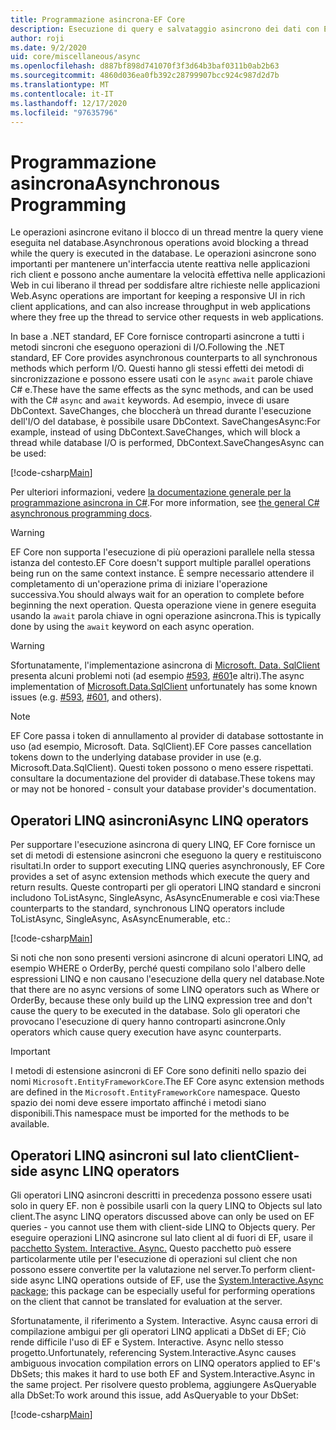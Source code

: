 ```yaml
---
title: Programmazione asincrona-EF Core
description: Esecuzione di query e salvataggio asincrono dei dati con Entity Framework Core
author: roji
ms.date: 9/2/2020
uid: core/miscellaneous/async
ms.openlocfilehash: d887bf898d741070f3f3d64b3baf0311b0ab2b63
ms.sourcegitcommit: 4860d036ea0fb392c28799907bcc924c987d2d7b
ms.translationtype: MT
ms.contentlocale: it-IT
ms.lasthandoff: 12/17/2020
ms.locfileid: "97635796"
---
```

# <a name="asynchronous-programming"></a><span data-ttu-id="841e3-103">Programmazione asincrona</span><span class="sxs-lookup"><span data-stu-id="841e3-103">Asynchronous Programming</span></span>

<span data-ttu-id="841e3-104">Le operazioni asincrone evitano il blocco di un thread mentre la query viene eseguita nel database.</span><span class="sxs-lookup"><span data-stu-id="841e3-104">Asynchronous operations avoid blocking a thread while the query is executed in the database.</span></span> <span data-ttu-id="841e3-105">Le operazioni asincrone sono importanti per mantenere un'interfaccia utente reattiva nelle applicazioni rich client e possono anche aumentare la velocità effettiva nelle applicazioni Web in cui liberano il thread per soddisfare altre richieste nelle applicazioni Web.</span><span class="sxs-lookup"><span data-stu-id="841e3-105">Async operations are important for keeping a responsive UI in rich client applications, and can also increase throughput in web applications where they free up the thread to service other requests in web applications.</span></span>

<span data-ttu-id="841e3-106">In base a .NET standard, EF Core fornisce controparti asincrone a tutti i metodi sincroni che eseguono operazioni di I/O.</span><span class="sxs-lookup"><span data-stu-id="841e3-106">Following the .NET standard, EF Core provides asynchronous counterparts to all synchronous methods which perform I/O.</span></span> <span data-ttu-id="841e3-107">Questi hanno gli stessi effetti dei metodi di sincronizzazione e possono essere usati con le `async` `await` parole chiave C# e.</span><span class="sxs-lookup"><span data-stu-id="841e3-107">These have the same effects as the sync methods, and can be used with the C# `async` and `await` keywords.</span></span> <span data-ttu-id="841e3-108">Ad esempio, invece di usare DbContext. SaveChanges, che bloccherà un thread durante l'esecuzione dell'I/O del database, è possibile usare DbContext. SaveChangesAsync:</span><span class="sxs-lookup"><span data-stu-id="841e3-108">For example, instead of using DbContext.SaveChanges, which will block a thread while database I/O is performed, DbContext.SaveChangesAsync can be used:</span></span>

[!code-csharp[Main](../../../samples/core/Miscellaneous/Async/Program.cs#SaveChangesAsync)]

<span data-ttu-id="841e3-109">Per ulteriori informazioni, vedere [la documentazione generale per la programmazione asincrona in C#](/dotnet/csharp/async).</span><span class="sxs-lookup"><span data-stu-id="841e3-109">For more information, see [the general C# asynchronous programming docs](/dotnet/csharp/async).</span></span>

> [!WARNING]
> <span data-ttu-id="841e3-110">EF Core non supporta l'esecuzione di più operazioni parallele nella stessa istanza del contesto.</span><span class="sxs-lookup"><span data-stu-id="841e3-110">EF Core doesn't support multiple parallel operations being run on the same context instance.</span></span> <span data-ttu-id="841e3-111">È sempre necessario attendere il completamento di un'operazione prima di iniziare l'operazione successiva.</span><span class="sxs-lookup"><span data-stu-id="841e3-111">You should always wait for an operation to complete before beginning the next operation.</span></span> <span data-ttu-id="841e3-112">Questa operazione viene in genere eseguita usando la `await` parola chiave in ogni operazione asincrona.</span><span class="sxs-lookup"><span data-stu-id="841e3-112">This is typically done by using the `await` keyword on each async operation.</span></span>

> [!WARNING]
> <span data-ttu-id="841e3-113">Sfortunatamente, l'implementazione asincrona di [Microsoft. Data. SqlClient](https://github.com/dotnet/SqlClient) presenta alcuni problemi noti (ad esempio [#593](https://github.com/dotnet/SqlClient/issues/593), [#601](https://github.com/dotnet/SqlClient/issues/601)e altri).</span><span class="sxs-lookup"><span data-stu-id="841e3-113">The async implementation of [Microsoft.Data.SqlClient](https://github.com/dotnet/SqlClient) unfortunately has some known issues (e.g. [#593](https://github.com/dotnet/SqlClient/issues/593), [#601](https://github.com/dotnet/SqlClient/issues/601), and others).</span></span>

> [!NOTE]
> <span data-ttu-id="841e3-114">EF Core passa i token di annullamento al provider di database sottostante in uso (ad esempio, Microsoft. Data. SqlClient).</span><span class="sxs-lookup"><span data-stu-id="841e3-114">EF Core passes cancellation tokens down to the underlying database provider in use (e.g. Microsoft.Data.SqlClient).</span></span> <span data-ttu-id="841e3-115">Questi token possono o meno essere rispettati. consultare la documentazione del provider di database.</span><span class="sxs-lookup"><span data-stu-id="841e3-115">These tokens may or may not be honored - consult your database provider's documentation.</span></span>  

## <a name="async-linq-operators"></a><span data-ttu-id="841e3-116">Operatori LINQ asincroni</span><span class="sxs-lookup"><span data-stu-id="841e3-116">Async LINQ operators</span></span>

<span data-ttu-id="841e3-117">Per supportare l'esecuzione asincrona di query LINQ, EF Core fornisce un set di metodi di estensione asincroni che eseguono la query e restituiscono risultati.</span><span class="sxs-lookup"><span data-stu-id="841e3-117">In order to support executing LINQ queries asynchronously, EF Core provides a set of async extension methods which execute the query and return results.</span></span> <span data-ttu-id="841e3-118">Queste controparti per gli operatori LINQ standard e sincroni includono ToListAsync, SingleAsync, AsAsyncEnumerable e così via:</span><span class="sxs-lookup"><span data-stu-id="841e3-118">These counterparts to the standard, synchronous LINQ operators include ToListAsync, SingleAsync, AsAsyncEnumerable, etc.:</span></span>

[!code-csharp[Main](../../../samples/core/Miscellaneous/Async/Program.cs#ToListAsync)]

<span data-ttu-id="841e3-119">Si noti che non sono presenti versioni asincrone di alcuni operatori LINQ, ad esempio WHERE o OrderBy, perché questi compilano solo l'albero delle espressioni LINQ e non causano l'esecuzione della query nel database.</span><span class="sxs-lookup"><span data-stu-id="841e3-119">Note that there are no async versions of some LINQ operators such as Where or OrderBy, because these only build up the LINQ expression tree and don't cause the query to be executed in the database.</span></span> <span data-ttu-id="841e3-120">Solo gli operatori che provocano l'esecuzione di query hanno controparti asincrone.</span><span class="sxs-lookup"><span data-stu-id="841e3-120">Only operators which cause query execution have async counterparts.</span></span>

> [!IMPORTANT]
> <span data-ttu-id="841e3-121">I metodi di estensione asincroni di EF Core sono definiti nello spazio dei nomi `Microsoft.EntityFrameworkCore`.</span><span class="sxs-lookup"><span data-stu-id="841e3-121">The EF Core async extension methods are defined in the `Microsoft.EntityFrameworkCore` namespace.</span></span> <span data-ttu-id="841e3-122">Questo spazio dei nomi deve essere importato affinché i metodi siano disponibili.</span><span class="sxs-lookup"><span data-stu-id="841e3-122">This namespace must be imported for the methods to be available.</span></span>

## <a name="client-side-async-linq-operators"></a><span data-ttu-id="841e3-123">Operatori LINQ asincroni sul lato client</span><span class="sxs-lookup"><span data-stu-id="841e3-123">Client-side async LINQ operators</span></span>

<span data-ttu-id="841e3-124">Gli operatori LINQ asincroni descritti in precedenza possono essere usati solo in query EF. non è possibile usarli con la query LINQ to Objects sul lato client.</span><span class="sxs-lookup"><span data-stu-id="841e3-124">The async LINQ operators discussed above can only be used on EF queries - you cannot use them with client-side LINQ to Objects query.</span></span> <span data-ttu-id="841e3-125">Per eseguire operazioni LINQ asincrone sul lato client al di fuori di EF, usare il [pacchetto System. Interactive. Async.](https://www.nuget.org/packages/System.Interactive.Async) Questo pacchetto può essere particolarmente utile per l'esecuzione di operazioni sul client che non possono essere convertite per la valutazione nel server.</span><span class="sxs-lookup"><span data-stu-id="841e3-125">To perform client-side async LINQ operations outside of EF, use the [System.Interactive.Async package](https://www.nuget.org/packages/System.Interactive.Async); this package can be especially useful for performing operations on the client that cannot be translated for evaluation at the server.</span></span>

<span data-ttu-id="841e3-126">Sfortunatamente, il riferimento a System. Interactive. Async causa errori di compilazione ambigui per gli operatori LINQ applicati a DbSet di EF; Ciò rende difficile l'uso di EF e System. Interactive. Async nello stesso progetto.</span><span class="sxs-lookup"><span data-stu-id="841e3-126">Unfortunately, referencing System.Interactive.Async causes ambiguous invocation compilation errors on LINQ operators applied to EF's DbSets; this makes it hard to use both EF and System.Interactive.Async in the same project.</span></span> <span data-ttu-id="841e3-127">Per risolvere questo problema, aggiungere AsQueryable alla DbSet:</span><span class="sxs-lookup"><span data-stu-id="841e3-127">To work around this issue, add AsQueryable to your DbSet:</span></span>

[!code-csharp[Main](../../../samples/core/Miscellaneous/AsyncWithSystemInteractive/Program.cs#SystemInteractiveAsync)]
